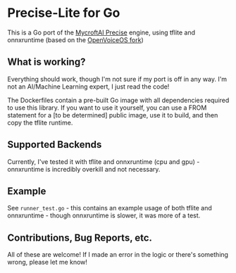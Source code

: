 Precise-Lite for Go
===================

This is a Go port of the [MycroftAI Precise](https://github.com/MycroftAI/mycroft-precise) engine, using tflite and onnxruntime 
(based on the [OpenVoiceOS fork](https://github.com/OpenVoiceOS/precise-lite))


What is working?
----------------

Everything should work, though I'm not sure if my port is off in any way. I'm not an AI/Machine Learning expert, I just read the code!

The Dockerfiles contain a pre-built Go image with all dependencies required to use this library. If you want to use it
yourself, you can use a FROM statement for a [to be determined] public image, use it to build, and then copy the tflite
runtime.

Supported Backends
------------------

Currently, I've tested it with tflite and onnxruntime (cpu and gpu) - onnxruntime is incredibly overkill and not
necessary.

Example
-------

See `runner_test.go` - this contains an example usage of both tflite and onnxruntime - though onnxruntime is slower, 
it was more of a test.

Contributions, Bug Reports, etc.
--------------------------------

All of these are welcome! If I made an error in the logic or there's something wrong, please let me know!